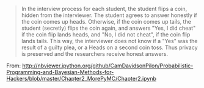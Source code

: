 > In the interview process for each student, the student flips a coin, hidden from the interviewer. The student agrees to answer honestly if the coin comes up heads. Otherwise, if the coin comes up tails, the student (secretly) flips the coin again, and answers "Yes, I did cheat" if the coin flip lands heads, and "No, I did not cheat", if the coin flip lands tails. This way, the interviewer does not know if a "Yes" was the result of a guilty plea, or a Heads on a second coin toss. Thus privacy is preserved and the researchers receive honest answers.

From: http://nbviewer.ipython.org/github/CamDavidsonPilon/Probabilistic-Programming-and-Bayesian-Methods-for-Hackers/blob/master/Chapter2_MorePyMC/Chapter2.ipynb

